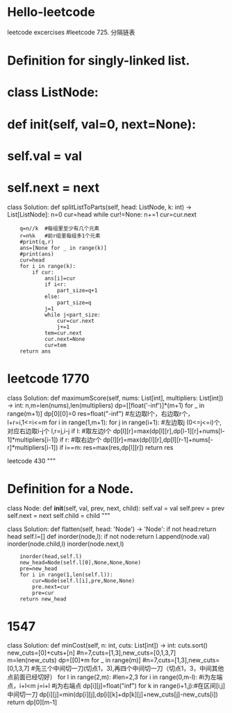# Hello-leetcode
leetcode excercises
#leetcode 725. 分隔链表
# Definition for singly-linked list.
# class ListNode:
#     def __init__(self, val=0, next=None):
#         self.val = val
#         self.next = next
class Solution:
    def splitListToParts(self, head: ListNode, k: int) -> List[ListNode]:
        n=0
        cur=head
        while cur!=None:
            n+=1
            cur=cur.next
        
        q=n//k  #每组里至少有几个元素
        r=n%k   #前r组里每组多1个元素
        #print(q,r)
        ans=[None for _ in range(k)]
        #print(ans)
        cur=head
        for i in range(k):
            if cur:
                ans[i]=cur
                if i<r:
                    part_size=q+1
                else:
                    part_size=q
                j=1
                while j<part_size:
                    cur=cur.next
                    j+=1
                tem=cur.next
                cur.next=None
                cur=tem
        return ans
        
 # leetcode 1770     
class Solution:
    def maximumScore(self, nums: List[int], multipliers: List[int]) -> int:
        n,m=len(nums),len(multipliers)
        dp=[[float('-inf')]*(m+1) for _ in range(m+1)]
        dp[0][0]=0
        res=float("-inf")
        #左边取l个，右边取r个，l+r=i,1<=i<=m
        for i in range(1,m+1):
            for j in range(i+1):  #左边取j (0<=j<=i)个,对应右边取i-j个
                l,r=j,i-j
                if l: #取左边l个
                    dp[l][r]=max(dp[l][r],dp[l-1][r]+nums[l-1]*multipliers[i-1])
                if r: #取右边r个
                    dp[l][r]=max(dp[l][r],dp[l][r-1]+nums[-r]*multipliers[i-1])
                if i==m:
                    res=max(res,dp[l][r])
        return res

leetcode 430
"""
# Definition for a Node.
class Node:
    def __init__(self, val, prev, next, child):
        self.val = val
        self.prev = prev
        self.next = next
        self.child = child
"""

class Solution:
    def flatten(self, head: 'Node') -> 'Node':
        if not head:return head
        self.l=[]
        def inorder(node,l):
            if not node:return
            l.append(node.val)
            inorder(node.child,l)
            inorder(node.next,l)
        
        inorder(head,self.l)
        new_head=Node(self.l[0],None,None,None)
        pre=new_head
        for i in range(1,len(self.l)):
            cur=Node(self.l[i],pre,None,None)
            pre.next=cur
            pre=cur
        return new_head
  # 1547
  class Solution:
    def minCost(self, n: int, cuts: List[int]) -> int:
        cuts.sort()
        new_cuts=[0]+cuts+[n]
        #n=7,cuts=[1,3],new_cuts=[0,1,3,7]
        m=len(new_cuts)
        dp=[[0]*m for _ in range(m)] 
        #n=7,cuts=[1,3],new_cuts=[0,1,3,7]
        #先三个中间切一刀(切点1，3),再四个中间切一刀（切点1，3，中间其他点前面已经切好）
        for l in range(2,m): #len=2,3
            for i in range(0,m-l): #i为左端点，i+l<m 
                j=i+l  #j为右端点
                dp[i][j]=float("inf")
                for k in range(i+1,j):#在区间[i,j]中间切一刀
                    dp[i][j]=min(dp[i][j],dp[i][k]+dp[k][j]+new_cuts[j]-new_cuts[i])
        return dp[0][m-1]
